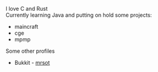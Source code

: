 I love C and Rust  
Currently learning Java and putting on hold some projects:
- maincraft
- cge
- mpmp

Some other profiles
- Bukkit - [mrsot](https://bukkit.org/members/mrsot.91427487/)
